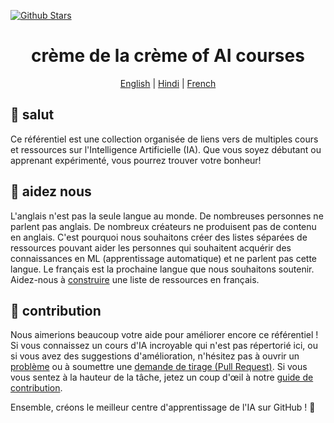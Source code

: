 [![Github Stars](https://img.shields.io/badge/stars-nominate-brightgreen?logo=github)](https://stars.github.com/nominate/)

<h1 align="center">crème de la crème of AI courses</h1>

<div align="center">
  
[English](README.md) | [Hindi](README.hindi.md) | [French](README.fr.md)
  
</div>

## 👋 salut

Ce référentiel est une collection organisée de liens vers de multiples cours et ressources sur l'Intelligence Artificielle (IA). Que vous soyez débutant ou apprenant expérimenté, vous pourrez trouver votre bonheur!

## 🚧 aidez nous

L'anglais n'est pas la seule langue au monde. De nombreuses personnes ne parlent pas anglais. De nombreux créateurs ne produisent pas de contenu en anglais. C'est pourquoi nous souhaitons créer des listes séparées de ressources pouvant aider les personnes qui souhaitent acquérir des connaissances en ML (apprentissage automatique) et ne parlent pas cette langue. Le français est la prochaine langue que nous souhaitons soutenir. Aidez-nous à [construire](https://github.com/SkalskiP/courses/discussions/22) une liste de ressources en français.

## 🦸 contribution

Nous aimerions beaucoup votre aide pour améliorer encore ce référentiel ! Si vous connaissez un cours d'IA incroyable qui n'est pas répertorié ici, ou si vous avez des suggestions d'amélioration, n'hésitez pas à ouvrir un [problème](https://github.com/SkalskiP/courses/issues) ou à soumettre une [demande de tirage (Pull Request)](https://github.com/SkalskiP/courses/pulls). Si vous vous sentez à la hauteur de la tâche, jetez un coup d'œil à notre [guide de contribution](https://github.com/SkalskiP/courses/blob/main/CONTRIBUTING.md).

Ensemble, créons le meilleur centre d'apprentissage de l'IA sur GitHub ! 🚀
